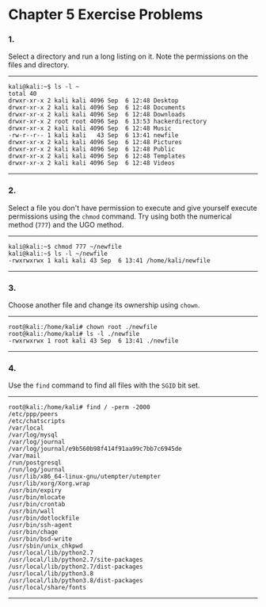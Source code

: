 <!---
  Name          : Chapter_5.md
  Project       : Linux Basics for Hackers 1e
  Description   : Solutions to chapter 5 exercise problems
  Creation Date : 06 September 2020
  Author        : amenasec
  Link          : https://github.com/amenasec
--->


# Chapter 5 Exercise Problems

### 1.
Select a directory and run a long listing on it. Note the permissions on the files and directory.

---

````shell
kali@kali:~$ ls -l ~
total 40
drwxr-xr-x 2 kali kali 4096 Sep  6 12:48 Desktop
drwxr-xr-x 2 kali kali 4096 Sep  6 12:48 Documents
drwxr-xr-x 2 kali kali 4096 Sep  6 12:48 Downloads
drwxr-xr-x 2 root root 4096 Sep  6 13:53 hackerdirectory
drwxr-xr-x 2 kali kali 4096 Sep  6 12:48 Music
-rw-r--r-- 1 kali kali   43 Sep  6 13:41 newfile
drwxr-xr-x 2 kali kali 4096 Sep  6 12:48 Pictures
drwxr-xr-x 2 kali kali 4096 Sep  6 12:48 Public
drwxr-xr-x 2 kali kali 4096 Sep  6 12:48 Templates
drwxr-xr-x 2 kali kali 4096 Sep  6 12:48 Videos
````

---


### 2.
Select a file you don't have permission to execute and give yourself execute permissions using the `chmod` command. Try using both the numerical method (`777`) and the UGO method.

---

````shell
kali@kali:~$ chmod 777 ~/newfile
kali@kali:~$ ls -l ~/newfile
-rwxrwxrwx 1 kali kali 43 Sep  6 13:41 /home/kali/newfile
````

---


### 3.
Choose another file and change its ownership using `chown`.

---

````shell
root@kali:/home/kali# chown root ./newfile
root@kali:/home/kali# ls -l ./newfile
-rwxrwxrwx 1 root kali 43 Sep  6 13:41 ./newfile
````

---


### 4.
Use the `find` command to find all files with the `SGID` bit set.

---

````shell
root@kali:/home/kali# find / -perm -2000
/etc/ppp/peers
/etc/chatscripts
/var/local
/var/log/mysql
/var/log/journal
/var/log/journal/e9b560b98f414f91aa99c7bb7c6945de
/var/mail
/run/postgresql
/run/log/journal
/usr/lib/x86_64-linux-gnu/utempter/utempter
/usr/lib/xorg/Xorg.wrap
/usr/bin/expiry
/usr/bin/mlocate
/usr/bin/crontab
/usr/bin/wall
/usr/bin/dotlockfile
/usr/bin/ssh-agent
/usr/bin/chage
/usr/bin/bsd-write
/usr/sbin/unix_chkpwd
/usr/local/lib/python2.7
/usr/local/lib/python2.7/site-packages
/usr/local/lib/python2.7/dist-packages
/usr/local/lib/python3.8
/usr/local/lib/python3.8/dist-packages
/usr/local/share/fonts
````

---
